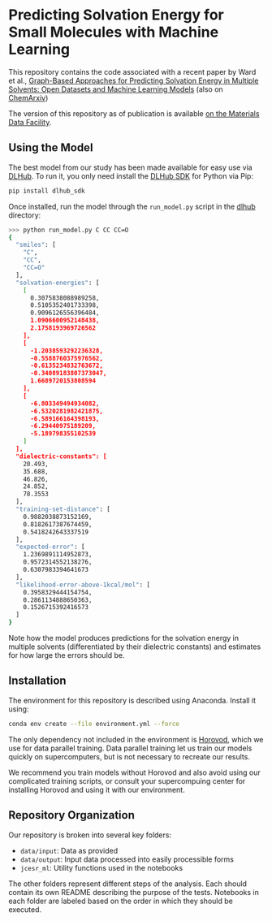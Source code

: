 # Predicting Solvation Energy for Small Molecules with Machine Learning

This repository contains the code associated with a recent paper by Ward et al., 
[Graph-Based Approaches for Predicting Solvation Energy in Multiple Solvents: Open Datasets and Machine Learning Models](https://pubs.acs.org/doi/pdf/10.1021/acs.jpca.1c01960) (also on [ChemArxiv](https://doi.org/10.33774/chemrxiv-2021-5tf55))

The version of this repository as of publication is available [on the Materials Data Facility](https://doi.org/10.18126/tvys-3xcr).

## Using the Model

The best model from our study has been made available for easy use via [DLHub](https://www.dlhub.org/).
To run it, you only need install the [DLHub SDK](https://github.com/DLHub-Argonne/dlhub_sdk) for Python via Pip:

```bash
pip install dlhub_sdk
```

Once installed, run the model through the `run_model.py` script in the [dlhub](./dlhub) directory:

```bash
>>> python run_model.py C CC CC=O
{
  "smiles": [
    "C",
    "CC",
    "CC=O"
  ],
  "solvation-energies": [
    [
      0.3075838088989258,
      0.5105352401733398,
      0.9096126556396484,
      1.0906600952148438,
      2.1758193969726562
    ],
    [
      -1.2038593292236328,
      -0.5588760375976562,
      -0.6135234832763672,
      -0.34089183807373047,
      1.6689720153808594
    ],
    [
      -6.803349494934082,
      -6.5320281982421875,
      -6.589166164398193,
      -6.29440975189209,
      -5.189798355102539
    ]
  ],
  "dielectric-constants": [
    20.493,
    35.688,
    46.826,
    24.852,
    78.3553
  ],
  "training-set-distance": [
    0.9882038873152169,
    0.8182617387674459,
    0.5418242643337519
  ],
  "expected-error": [
    1.2369891114952873,
    0.9572314552138276,
    0.6307983394641673
  ],
  "likelihood-error-above-1kcal/mol": [
    0.3958329444154754,
    0.2861134888650363,
    0.1526715392416573
  ]
}

```

Note how the model produces predictions for the solvation energy in multiple solvents (differentiated by their dielectric constants) and estimates for how large the errors should be.

## Installation

The environment for this repository is described using Anaconda. Install it using:

```bash
conda env create --file environment.yml --force
```

The only dependency not included in the environment is [Horovod](https://horovod.readthedocs.io/en/latest/),
which we use for data parallel training.
Data parallel training let us train our models quickly on supercomputers, but is not necessary to recreate our results.

We recommend you train models without Horovod and also avoid using our complicated training scripts,
or consult your supercompuing center for installing Horovod and using it with our environment.

## Repository Organization

Our repository is broken into several key folders:

- `data/input`: Data as provided
- `data/output`: Input data processed into easily processible forms
- `jcesr_ml`: Utility functions used in the notebooks

The other folders represent different steps of the analysis.
Each should contain its own README describing the purpose of the tests.
Notebooks in each folder are labeled based on the order in which they should be executed.
